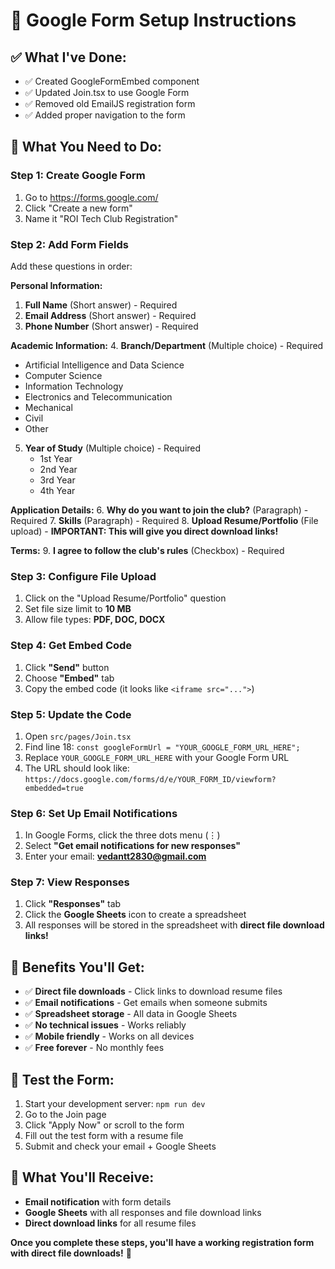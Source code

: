 # 🚀 Google Form Setup Instructions

## ✅ What I've Done:
- ✅ Created GoogleFormEmbed component
- ✅ Updated Join.tsx to use Google Form
- ✅ Removed old EmailJS registration form
- ✅ Added proper navigation to the form

## 📝 What You Need to Do:

### Step 1: Create Google Form
1. Go to https://forms.google.com/
2. Click "Create a new form"
3. Name it "ROI Tech Club Registration"

### Step 2: Add Form Fields
Add these questions in order:

**Personal Information:**
1. **Full Name** (Short answer) - Required
2. **Email Address** (Short answer) - Required  
3. **Phone Number** (Short answer) - Required

**Academic Information:**
4. **Branch/Department** (Multiple choice) - Required
   - Artificial Intelligence and Data Science
   - Computer Science
   - Information Technology
   - Electronics and Telecommunication
   - Mechanical
   - Civil
   - Other

5. **Year of Study** (Multiple choice) - Required
   - 1st Year
   - 2nd Year
   - 3rd Year
   - 4th Year

**Application Details:**
6. **Why do you want to join the club?** (Paragraph) - Required
7. **Skills** (Paragraph) - Required
8. **Upload Resume/Portfolio** (File upload) - **IMPORTANT: This will give you direct download links!**

**Terms:**
9. **I agree to follow the club's rules** (Checkbox) - Required

### Step 3: Configure File Upload
1. Click on the "Upload Resume/Portfolio" question
2. Set file size limit to **10 MB**
3. Allow file types: **PDF, DOC, DOCX**

### Step 4: Get Embed Code
1. Click **"Send"** button
2. Choose **"Embed"** tab
3. Copy the embed code (it looks like `<iframe src="...">`)

### Step 5: Update the Code
1. Open `src/pages/Join.tsx`
2. Find line 18: `const googleFormUrl = "YOUR_GOOGLE_FORM_URL_HERE";`
3. Replace `YOUR_GOOGLE_FORM_URL_HERE` with your Google Form URL
4. The URL should look like: `https://docs.google.com/forms/d/e/YOUR_FORM_ID/viewform?embedded=true`

### Step 6: Set Up Email Notifications
1. In Google Forms, click the three dots menu (⋮)
2. Select **"Get email notifications for new responses"**
3. Enter your email: **vedantt2830@gmail.com**

### Step 7: View Responses
1. Click **"Responses"** tab
2. Click the **Google Sheets** icon to create a spreadsheet
3. All responses will be stored in the spreadsheet with **direct file download links!**

## 🎯 Benefits You'll Get:
- ✅ **Direct file downloads** - Click links to download resume files
- ✅ **Email notifications** - Get emails when someone submits
- ✅ **Spreadsheet storage** - All data in Google Sheets
- ✅ **No technical issues** - Works reliably
- ✅ **Mobile friendly** - Works on all devices
- ✅ **Free forever** - No monthly fees

## 🧪 Test the Form:
1. Start your development server: `npm run dev`
2. Go to the Join page
3. Click "Apply Now" or scroll to the form
4. Fill out the test form with a resume file
5. Submit and check your email + Google Sheets

## 📧 What You'll Receive:
- **Email notification** with form details
- **Google Sheets** with all responses and file download links
- **Direct download links** for all resume files

**Once you complete these steps, you'll have a working registration form with direct file downloads!** 🎉 